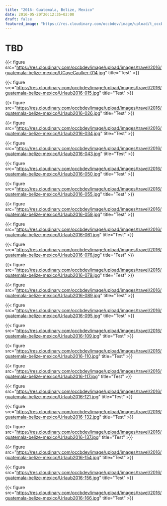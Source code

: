 ```yaml
---
title: "2016: Guatemala, Belize, Mexico"
date: 2016-05-20T20:12:35+02:00
draft: false
featured_image: "https://res.cloudinary.com/occbdev/image/upload/t_occbdev_gallery_teaser/images/travel/2016/guatemala-belize-mexico/Urlaub2016-059.jpg"
---
```


# TBD

{{< figure src="https://res.cloudinary.com/occbdev/image/upload/images/travel/2016/guatemala-belize-mexico/UCayeCaulker-014.jpg" title="Test" >}}

{{< figure src="https://res.cloudinary.com/occbdev/image/upload/images/travel/2016/guatemala-belize-mexico/Urlaub2016-015.jpg" title="Test" >}}

{{< figure src="https://res.cloudinary.com/occbdev/image/upload/images/travel/2016/guatemala-belize-mexico/Urlaub2016-026.jpg" title="Test" >}}

{{< figure src="https://res.cloudinary.com/occbdev/image/upload/images/travel/2016/guatemala-belize-mexico/Urlaub2016-034.jpg" title="Test" >}}

{{< figure src="https://res.cloudinary.com/occbdev/image/upload/images/travel/2016/guatemala-belize-mexico/Urlaub2016-043.jpg" title="Test" >}}

{{< figure src="https://res.cloudinary.com/occbdev/image/upload/images/travel/2016/guatemala-belize-mexico/Urlaub2016-050.jpg" title="Test" >}}

{{< figure src="https://res.cloudinary.com/occbdev/image/upload/images/travel/2016/guatemala-belize-mexico/Urlaub2016-055.jpg" title="Test" >}}

{{< figure src="https://res.cloudinary.com/occbdev/image/upload/images/travel/2016/guatemala-belize-mexico/Urlaub2016-059.jpg" title="Test" >}}

{{< figure src="https://res.cloudinary.com/occbdev/image/upload/images/travel/2016/guatemala-belize-mexico/Urlaub2016-061.jpg" title="Test" >}}

{{< figure src="https://res.cloudinary.com/occbdev/image/upload/images/travel/2016/guatemala-belize-mexico/Urlaub2016-076.jpg" title="Test" >}}

{{< figure src="https://res.cloudinary.com/occbdev/image/upload/images/travel/2016/guatemala-belize-mexico/Urlaub2016-079.jpg" title="Test" >}}

{{< figure src="https://res.cloudinary.com/occbdev/image/upload/images/travel/2016/guatemala-belize-mexico/Urlaub2016-089.jpg" title="Test" >}}

{{< figure src="https://res.cloudinary.com/occbdev/image/upload/images/travel/2016/guatemala-belize-mexico/Urlaub2016-095.jpg" title="Test" >}}

{{< figure src="https://res.cloudinary.com/occbdev/image/upload/images/travel/2016/guatemala-belize-mexico/Urlaub2016-109.jpg" title="Test" >}}

{{< figure src="https://res.cloudinary.com/occbdev/image/upload/images/travel/2016/guatemala-belize-mexico/Urlaub2016-110.jpg" title="Test" >}}

{{< figure src="https://res.cloudinary.com/occbdev/image/upload/images/travel/2016/guatemala-belize-mexico/Urlaub2016-117.jpg" title="Test" >}}

{{< figure src="https://res.cloudinary.com/occbdev/image/upload/images/travel/2016/guatemala-belize-mexico/Urlaub2016-121.jpg" title="Test" >}}

{{< figure src="https://res.cloudinary.com/occbdev/image/upload/images/travel/2016/guatemala-belize-mexico/Urlaub2016-132.jpg" title="Test" >}}

{{< figure src="https://res.cloudinary.com/occbdev/image/upload/images/travel/2016/guatemala-belize-mexico/Urlaub2016-137.jpg" title="Test" >}}

{{< figure src="https://res.cloudinary.com/occbdev/image/upload/images/travel/2016/guatemala-belize-mexico/Urlaub2016-154.jpg" title="Test" >}}

{{< figure src="https://res.cloudinary.com/occbdev/image/upload/images/travel/2016/guatemala-belize-mexico/Urlaub2016-156.jpg" title="Test" >}}

{{< figure src="https://res.cloudinary.com/occbdev/image/upload/images/travel/2016/guatemala-belize-mexico/Urlaub2016-166.jpg" title="Test" >}}
